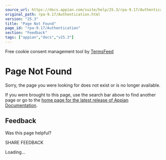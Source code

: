 ```yaml
---
source_url: https://docs.appian.com/suite/help/25.3/rpa-9.17/Authentication.html
original_path: rpa-9.17/Authentication.html
version: "25.3"
title: "Page Not Found"
page_id: "rpa-9.17/Authentication"
section: "Feedback"
tags: ["appian","docs","v25.3"]
---
```



Free cookie consent management tool by [TermsFeed](https://www.termsfeed.com/)

# Page Not Found

Sorry, the page you were looking for does not exist or is no longer available.

If you were brought to this page, use the search bar above to find another page or go to the [home page for the latest release of Appian Documentation](https://docs.appian.com/suite/help/latest/).

## Feedback

Was this page helpful?

SHARE FEEDBACK

Loading...